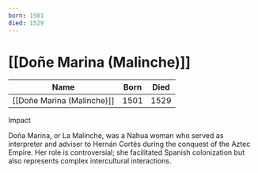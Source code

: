 ```yaml
---
born: 1501
died: 1529
---
```

# <span id="c"><a>[[Doñe Marina (Malinche)]]</a></span>

| Name                                                       | Born | Died      |
| ---------------------------------------------------------- | ---- | --------- |
| <span id="no-decoration">[[Doñe Marina (Malinche)]]</span> | 1501 | 1529 |

<span id="sc">Impact</span>

Doña Marina, or La Malinche, was a Nahua woman who served as interpreter and adviser to Hernán Cortés during the conquest of the Aztec Empire. Her role is controversial; she facilitated Spanish colonization but also represents complex intercultural interactions.